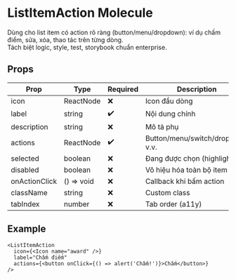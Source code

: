 # ListItemAction Molecule

Dùng cho list item có action rõ ràng (button/menu/dropdown): ví dụ chấm điểm, sửa, xóa, thao tác trên từng dòng.  
Tách biệt logic, style, test, storybook chuẩn enterprise.

## Props

| Prop         | Type        | Required | Description                          |
|--------------|-------------|----------|--------------------------------------|
| icon         | ReactNode   | ❌       | Icon đầu dòng                        |
| label        | string      | ✔️       | Nội dung chính                       |
| description  | string      | ❌       | Mô tả phụ                             |
| actions      | ReactNode   | ✔️       | Button/menu/switch/dropdown v.v.     |
| selected     | boolean     | ❌       | Đang được chọn (highlight)           |
| disabled     | boolean     | ❌       | Vô hiệu hóa toàn bộ item             |
| onActionClick| () => void  | ❌       | Callback khi bấm action              |
| className    | string      | ❌       | Custom class                         |
| tabIndex     | number      | ❌       | Tab order (a11y)                     |

## Example

```tsx
<ListItemAction
  icon={<Icon name="award" />}
  label="Chấm điểm"
  actions={<button onClick={() => alert('Chấm!')}>Chấm</button>}
/>
